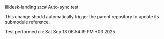 lilidesk-landing
zxc# Auto-sync test

This change should automatically trigger the parent repository to update its submodule reference.

Test performed on: Sat Sep 13 06:54:19 PM +03 2025

